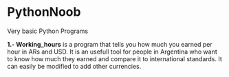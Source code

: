 # PythonNoob
Very basic Python Programs

<b> 1.- Working_hours</b> is a program that tells you how much you earned per hour in ARs and USD. It is an usefull tool for people in Argentina
who want to know how much they earned and compare it to international standards. It can easily be modified to add other currencies.
